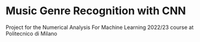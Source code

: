 # Music Genre Recognition with CNN

Project for the Numerical Analysis For Machine Learning 2022/23 course at Politecnico di Milano
